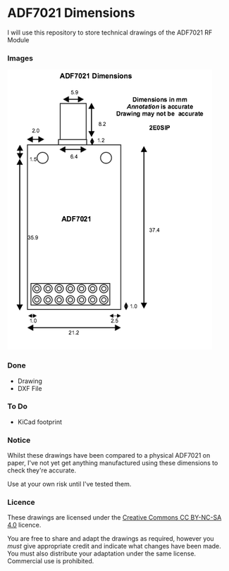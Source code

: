 # ADF7021 Dimensions

I will use this repository to store technical drawings of the ADF7021 RF Module

### Images

![Dimensions](ADF7021.png?raw=true "ADF7021")

### Done

* Drawing
* DXF File

### To Do

* KiCad footprint

### Notice

Whilst these drawings have been compared to a physical ADF7021 on paper, I've not yet get anything manufactured using these dimensions to check they're accurate.

Use at your own risk until I've tested them.

### Licence

These drawings are licensed under the [Creative Commons CC BY-NC-SA 4.0](https://creativecommons.org/licenses/by-nc-sa/4.0/) licence.

You are free to share and adapt the drawings as required, however you *must* give appropriate credit and indicate what changes have been made. You must also distribute your adaptation under the same license. Commercial use is prohibited.
